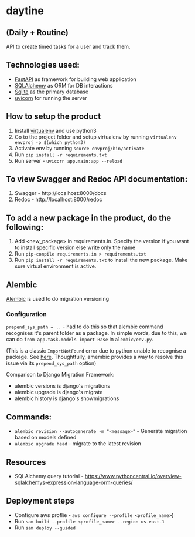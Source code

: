 # daytine

## (Daily + Routine)

API to create timed tasks for a user and track them.

## Technologies used:
- [FastAPI](https://fastapi.tiangolo.com/) as framework for building web application
- [SQLAlchemy](https://docs.sqlalchemy.org/en/14/) as ORM for DB interactions
- [Sqlite](https://www.sqlite.org/index.html) as the primary database
- [uvicorn](https://www.uvicorn.org/) for running the server

## How to setup the product
1. Install [virtualenv](https://realpython.com/python-virtual-environments-a-primer/) and use python3
2. Go to the project folder and setup virtualenv by running `virtualenv envproj -p $(which python3)`
3. Activate env by running `source envproj/bin/activate`
4. Run `pip install -r requirements.txt`
5. Run server - `uvicorn app.main:app --reload`

## To view Swagger and Redoc API documentation:
1. Swagger - http://localhost:8000/docs
2. Redoc - http://localhost:8000/redoc

## To add a new package in the product, do the following:
1. Add <new_package> in requirements.in. Specify the version if you want to install specific version else write only the name
2. Run `pip-compile requirements.in > requirements.txt`
3. Run `pip install -r requirements.txt` to install the new package. Make sure virtual environment is active.

## Alembic
[Alembic](https://alembic.sqlalchemy.org/en/latest/) is used to do migration versioning

### Configuration
`prepend_sys_path = ..` - had to do this so that alembic command recognises it's parent folder as a package. In simple words, due to this, we can do `from app.task.models import Base` in `alembic/env.py`.

(This is a classic `ImportNotFound` error due to python unable to recognise a package. See [here](https://stackoverflow.com/questions/43728431/relative-imports-modulenotfounderror-no-module-named-x). Thoughtfully, amembic provides a way to resolve this issue via its `prepend_sys_path` option)

Comparison to Django Migration Framework:
- alembic versions is django's migrations
- alembic upgrade is django's migrate
- alembic history is django's showmigrations


## Commands:
- `alembic revision --autogenerate -m "<message>"` - Generate migration based on models defined
- `alembic upgrade head` - migrate to the latest revision

## Resources
- SQLAlchemy query tutorial - https://www.pythoncentral.io/overview-sqlalchemys-expression-language-orm-queries/

## Deployment steps
- Configure aws proflie - `aws configure --profile <profile_name>`)
- Run `sam build --profile <profile_name> --region us-east-1`
- Run `sam deploy --guided`
